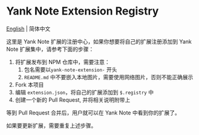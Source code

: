 # Yank Note Extension Registry

[English](./README.md) | 简体中文

这里是 Yank Note 扩展的注册中心，如果你想要将自己的扩展注册添加到 Yank Note 扩展集中，请参考下面的步骤：

1. 将扩展发布到 NPM 仓库中，需要注意：
    1. 包名需要以`yank-note-extension-` 开头
    2. `README.md` 中不要嵌入本地图片，需要使用网络图片，否则不能正确展示
2. Fork 本项目
3. 编辑 `extension.json`，将自己的扩展添加到 `$.registry` 中
4. 创建一个新的 Pull Request, 并将相关说明附带上

等到 Pull Request 合并后，用户就可以在 Yank Note 中看到你的扩展了。

如果要更新扩展，需要重复上述步骤。
